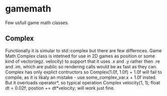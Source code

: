 gamemath
========

Few usfull game math classes. 

Complex
--------
Functionally it is simular to std::complex but there are few differnces.
Game Math Complex class is intetned for use in 2D games as position or some kind of vector(egz. velocity) to support that it uses .x and .y rather then .re and .im, which are public so rendering calls would be as fast as they can. Complex has only explict contructors
so Complex<float>(1.0f, 1.0f) + 1.0f will fail to compile, as it is likaly an mistake - use some_complex_var.x + 1.0f insted. But it overloads operator*, so typical operation Complex<float> velocity(1, 1); float dt = 0.02f; postion += dt*velocity; will work just fine.
